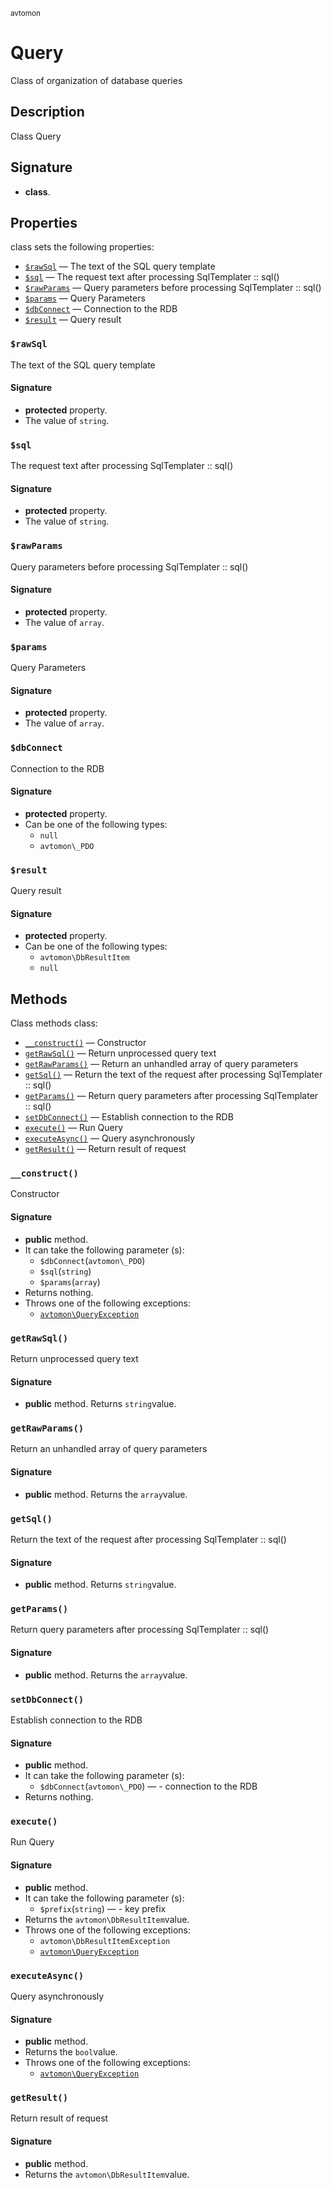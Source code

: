 <small> avtomon </small>

Query
=====

Class of organization of database queries

Description
-----------

Class Query

Signature
---------

- **class**.

Properties
----------

class sets the following properties:

  - [`$rawSql`](#$rawSql) &mdash; The text of the SQL query template
  - [`$sql`](#$sql) &mdash; The request text after processing SqlTemplater :: sql()
  - [`$rawParams`](#$rawParams) &mdash; Query parameters before processing SqlTemplater :: sql()
  - [`$params`](#$params) &mdash; Query Parameters
  - [`$dbConnect`](#$dbConnect) &mdash; Connection to the RDB
  - [`$result`](#$result) &mdash; Query result

### `$rawSql`<a name="rawSql"> </a>

The text of the SQL query template

#### Signature

- **protected** property.
- The value of `string`.

### `$sql`<a name="sql"> </a>

The request text after processing SqlTemplater :: sql()

#### Signature

- **protected** property.
- The value of `string`.

### `$rawParams`<a name="rawParams"> </a>

Query parameters before processing SqlTemplater :: sql()

#### Signature

- **protected** property.
- The value of `array`.

### `$params`<a name="params"> </a>

Query Parameters

#### Signature

- **protected** property.
- The value of `array`.

### `$dbConnect`<a name="dbConnect"> </a>

Connection to the RDB

#### Signature

- **protected** property.
- Can be one of the following types:
  - `null`
  - `avtomon\_PDO`

### `$result`<a name="result"> </a>

Query result

#### Signature

- **protected** property.
- Can be one of the following types:
  - `avtomon\DbResultItem`
  - `null`

Methods
-------

Class methods class:

  - [`__construct()`](#__construct) &mdash; Constructor
  - [`getRawSql()`](#getRawSql) &mdash; Return unprocessed query text
  - [`getRawParams()`](#getRawParams) &mdash; Return an unhandled array of query parameters
  - [`getSql()`](#getSql) &mdash; Return the text of the request after processing SqlTemplater :: sql()
  - [`getParams()`](#getParams) &mdash; Return query parameters after processing SqlTemplater :: sql()
  - [`setDbConnect()`](#setDbConnect) &mdash; Establish connection to the RDB
  - [`execute()`](#execute) &mdash; Run Query
  - [`executeAsync()`](#executeAsync) &mdash; Query asynchronously
  - [`getResult()`](#getResult) &mdash; Return result of request

### `__construct()`<a name="__construct"> </a>

Constructor

#### Signature

- **public** method.
- It can take the following parameter (s):
  - `$dbConnect`(`avtomon\_PDO`)
  - `$sql`(`string`)
  - `$params`(`array`)
- Returns nothing.
- Throws one of the following exceptions:
  - [`avtomon\QueryException`](../avtomon/QueryException.md)

### `getRawSql()`<a name="getRawSql"> </a>

Return unprocessed query text

#### Signature

- **public** method.
Returns `string`value.

### `getRawParams()`<a name="getRawParams"> </a>

Return an unhandled array of query parameters

#### Signature

- **public** method.
Returns the `array`value.

### `getSql()`<a name="getSql"> </a>

Return the text of the request after processing SqlTemplater :: sql()

#### Signature

- **public** method.
Returns `string`value.

### `getParams()`<a name="getParams"> </a>

Return query parameters after processing SqlTemplater :: sql()

#### Signature

- **public** method.
Returns the `array`value.

### `setDbConnect()`<a name="setDbConnect"> </a>

Establish connection to the RDB

#### Signature

- **public** method.
- It can take the following parameter (s):
  - `$dbConnect`(`avtomon\_PDO`) &mdash; - connection to the RDB
- Returns nothing.

### `execute()`<a name="execute"> </a>

Run Query

#### Signature

- **public** method.
- It can take the following parameter (s):
  - `$prefix`(`string`) &mdash; - key prefix
- Returns the `avtomon\DbResultItem`value.
- Throws one of the following exceptions:
  - `avtomon\DbResultItemException`
  - [`avtomon\QueryException`](../avtomon/QueryException.md)

### `executeAsync()`<a name="executeAsync"> </a>

Query asynchronously

#### Signature

- **public** method.
- Returns the `bool`value.
- Throws one of the following exceptions:
  - [`avtomon\QueryException`](../avtomon/QueryException.md)

### `getResult()`<a name="getResult"> </a>

Return result of request

#### Signature

- **public** method.
- Returns the `avtomon\DbResultItem`value.

